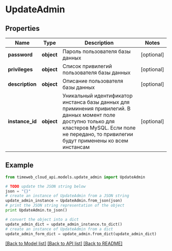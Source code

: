 # UpdateAdmin


## Properties
Name | Type | Description | Notes
------------ | ------------- | ------------- | -------------
**password** | **object** | Пароль пользователя базы данных | [optional] 
**privileges** | **object** | Список привилегий пользователя базы данных | [optional] 
**description** | **object** | Описание пользователя базы данных | [optional] 
**instance_id** | **object** | Уникальный идентификатор инстанса базы данных для приминения привилегий. В данных момент поле доступно только для кластеров MySQL. Если поле не передано, то привилегии будут применены ко всем инстансам | [optional] 

## Example

```python
from timeweb_cloud_api.models.update_admin import UpdateAdmin

# TODO update the JSON string below
json = "{}"
# create an instance of UpdateAdmin from a JSON string
update_admin_instance = UpdateAdmin.from_json(json)
# print the JSON string representation of the object
print UpdateAdmin.to_json()

# convert the object into a dict
update_admin_dict = update_admin_instance.to_dict()
# create an instance of UpdateAdmin from a dict
update_admin_form_dict = update_admin.from_dict(update_admin_dict)
```
[[Back to Model list]](../README.md#documentation-for-models) [[Back to API list]](../README.md#documentation-for-api-endpoints) [[Back to README]](../README.md)


